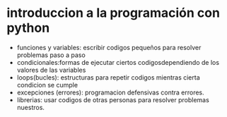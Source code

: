 # introduccion a la programación con python

- funciones y variables: escribir codigos pequeños para resolver problemas paso a paso
- condicionales:formas de ejecutar ciertos codigosdependiendo de los valores de las variables 
- loops(bucles): estructuras para repetir codigos mientras cierta condicion se cumple 
- excepciones (errores): programacion defensivas contra errores.
- librerias: usar codigos de otras personas para resolver problemas nuestros. 

